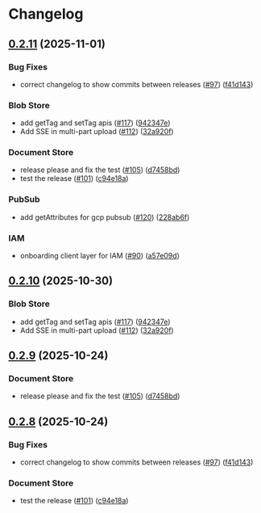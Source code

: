# Changelog

## [0.2.11](https://github.com/DaisyModi/multicloudj/compare/multicloudj-v0.2.10...multicloudj-v0.2.11) (2025-11-01)


### Bug Fixes

* correct changelog to show commits between releases ([#97](https://github.com/DaisyModi/multicloudj/issues/97)) ([f41d143](https://github.com/DaisyModi/multicloudj/commit/f41d1434b9f407487c4bd500973b72b9f8cf8275))


### Blob Store

* add getTag and setTag apis ([#117](https://github.com/DaisyModi/multicloudj/issues/117)) ([942347e](https://github.com/DaisyModi/multicloudj/commit/942347ef2ef428f0a19742078349b22df21cf6a9))
* Add SSE in multi-part upload ([#112](https://github.com/DaisyModi/multicloudj/issues/112)) ([32a920f](https://github.com/DaisyModi/multicloudj/commit/32a920fb6625cfdd30be6d4c9035429a0ebc2d0b))


### Document Store

* release please and fix the test ([#105](https://github.com/DaisyModi/multicloudj/issues/105)) ([d7458bd](https://github.com/DaisyModi/multicloudj/commit/d7458bd16fc9134a2faa6878d28716f66a3f2ea4))
* test the release ([#101](https://github.com/DaisyModi/multicloudj/issues/101)) ([c94e18a](https://github.com/DaisyModi/multicloudj/commit/c94e18a270d80c44f4d53773ec9c6003d99ce2c5))


### PubSub

* add getAttributes for gcp pubsub ([#120](https://github.com/DaisyModi/multicloudj/issues/120)) ([228ab6f](https://github.com/DaisyModi/multicloudj/commit/228ab6fda6f7ad7f963ef3c676cac513c4d62520))


### IAM

* onboarding client layer for IAM ([#90](https://github.com/DaisyModi/multicloudj/issues/90)) ([a57e09d](https://github.com/DaisyModi/multicloudj/commit/a57e09deb11eae6e0c3abe28a33f912729131d2e))

## [0.2.10](https://github.com/salesforce/multicloudj/compare/multicloudj-v0.2.9...multicloudj-v0.2.10) (2025-10-30)


### Blob Store

* add getTag and setTag apis ([#117](https://github.com/salesforce/multicloudj/issues/117)) ([942347e](https://github.com/salesforce/multicloudj/commit/942347ef2ef428f0a19742078349b22df21cf6a9))
* Add SSE in multi-part upload ([#112](https://github.com/salesforce/multicloudj/issues/112)) ([32a920f](https://github.com/salesforce/multicloudj/commit/32a920fb6625cfdd30be6d4c9035429a0ebc2d0b))

## [0.2.9](https://github.com/salesforce/multicloudj/compare/multicloudj-v0.2.8...multicloudj-v0.2.9) (2025-10-24)


### Document Store

* release please and fix the test ([#105](https://github.com/salesforce/multicloudj/issues/105)) ([d7458bd](https://github.com/salesforce/multicloudj/commit/d7458bd16fc9134a2faa6878d28716f66a3f2ea4))

## [0.2.8](https://github.com/salesforce/multicloudj/compare/multicloudj-v0.2.7...multicloudj-v0.2.8) (2025-10-24)


### Bug Fixes

* correct changelog to show commits between releases ([#97](https://github.com/salesforce/multicloudj/issues/97)) ([f41d143](https://github.com/salesforce/multicloudj/commit/f41d1434b9f407487c4bd500973b72b9f8cf8275))


### Document Store

* test the release ([#101](https://github.com/salesforce/multicloudj/issues/101)) ([c94e18a](https://github.com/salesforce/multicloudj/commit/c94e18a270d80c44f4d53773ec9c6003d99ce2c5))
